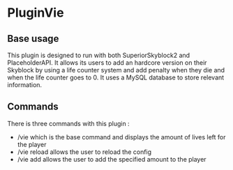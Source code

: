 # PluginVie

## Base usage

This plugin is designed to run with both SuperiorSkyblock2 and PlaceholderAPI. It allows its users to add an hardcore version on their Skyblock by using a life counter system and add penalty when they die and when the life counter goes to 0. It uses a MySQL database to store relevant information.

## Commands

There is three commands with this plugin : 

* /vie which is the base command and displays the amount of lives left for the player
* /vie reload allows the user to reload the config
* /vie add <player> <amount> allows the user to add the specified amount to the player



